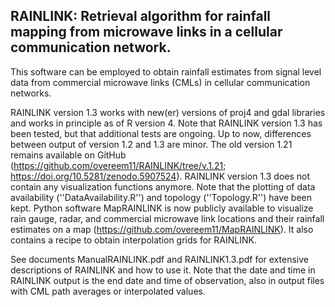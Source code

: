 RAINLINK: Retrieval algorithm for rainfall mapping from microwave links in a cellular communication network.
------

This software can be employed to obtain rainfall estimates from signal level data from commercial microwave links (CMLs) in cellular communication networks.

RAINLINK version 1.3 works with new(er) versions of proj4 and gdal libraries and works in principle as of R version 4. Note that RAINLINK version 1.3 has been tested, but that additional tests are ongoing. Up to now, differences between output of version 1.2 and 1.3 are minor. The old version 1.21 remains available on GitHub (https://github.com/overeem11/RAINLINK/tree/v.1.21; https://doi.org/10.5281/zenodo.5907524). RAINLINK version 1.3 does not contain any visualization functions anymore. Note that the plotting of data availability (''DataAvailability.R'') and topology (''Topology.R'') have been kept. Python software MapRAINLINK is now publicly available to visualize rain gauge, radar, and commercial microwave link locations and their rainfall estimates on a map (https://github.com/overeem11/MapRAINLINK). It also contains a recipe to obtain interpolation grids for RAINLINK.

See documents ManualRAINLINK.pdf and RAINLINK1.3.pdf for extensive descriptions of RAINLINK and how to use it. Note that the date and time in RAINLINK output is the end date and time of observation, also in output files with CML path averages or interpolated values.
